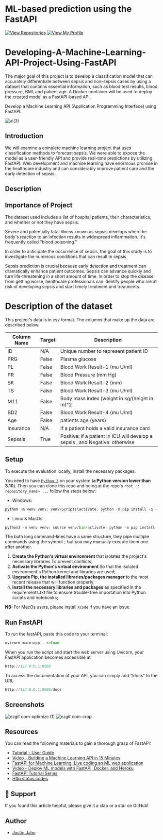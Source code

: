 # ML-based prediction using the FastAPI

[![View Repositories](https://github.com/justinjabo250?tab=repositories)](https://github.com/justinjabo250?tab=repositories)
[![View My Profile](https://www.linkedin.com/in/jabo-justin-2815341a2/)](https://github.com/justinjabo250?tab=repositories)


# Developing-A-Machine-Learning-API-Project-Using-FastAPI
The major goal of this project is to develop a classification model that can accurately differentiate between sepsis and non-sepsis cases by using a dataset that contains essential information, such as blood test results, blood pressure, BMI, and patient age. A Docker container will be used to deploy the created model as a FastAPI-based API.

Develop a Machine Learning API (Application Programming Interface) using FastAPI.

![ai(3)](https://github.com/justinjabo250?tab=repositories)

## Introduction

We will examine a complete machine learning project that uses classification methods to forecast sepsis. We were able to expose the model as a user-friendly API and provide real-time predictions by utilizing FastAPI. Web development and machine learning have enormous promise in the healthcare industry and can considerably improve patient care and the early detection of sepsis.

## Description

## Importance of Project  

The dataset used includes a list of hospital patients, their characteristics, and whether or not they have sepsis.


Severe and potentially fatal illness known as sepsis develops when the body's reaction to an infection results in widespread inflammation. It's frequently called "blood poisoning."


In order to anticipate the occurrence of sepsis, the goal of this study is to investigate the numerous conditions that can result in sepsis.


Sepsis prediction is crucial because early detection and treatment can dramatically enhance patient outcomes. Sepsis can advance quickly and turn life-threatening in a short amount of time. In order to stop the disease from getting worse, healthcare professionals can identify people who are at risk of developing sepsis and start timely treatment and treatments.


# Description of the dataset

This project's data is in csv format. The columns that make up the data are described below.


| Column Name | Target | Description                                                                   |
| ----------- | ------ | ----------------------------------------------------------------------------- |
| ID          | N/A    | Unique number to represent patient ID                                         |
| PRG         | False  | Plasma glucose                                                                |
| PL          | False  | Blood Work Result-1 (mu U/ml)                                                 |
| PR          | False  | Blood Pressure (mm Hg)                                                        |
| SK          | False  | Blood Work Result-2 (mm)                                                      |
| TS          | False  | Blood Work Result-3 (mu U/ml)                                                 |
| M11         | False  | Body mass index (weight in kg/(height in m)^2                                 |
| BD2         | False  | Blood Work Result-4 (mu U/ml)                                                 |
| Age         | False  | patients age (years)                                                          |
| Insurance   | N/A    | If a patient holds a valid insurance card                                     |
| Sepssis     | True   | Positive: if a patient in ICU will develop a sepsis , and Negative: otherwise |

## Setup

To execute the evaluation locally, install the necessary packages.


You need to have [`Python 3`](https://www.python.org/) on your system (**a Python version lower than 3.10**). Then you can clone this repo and being at the repo's `root :: repository_name> ...` follow the steps below:

- Windows:

```python
python -m venv venv; venv\Scripts\activate; python -m pip install -q --upgrade pip; python -m pip install -qr requirements.txt
```

- Linux & MacOs:

```python
python3 -m venv venv; source venv/bin/activate; python -m pip install -q --upgrade pip; python -m pip install -qr requirements.txt
```

The both long command-lines have a same structure, they pipe multiple commands using the symbol `;` but you may manually execute them one after another.

1. **Create the Python's virtual environment** that isolates the project's necessary libraries To prevent conflicts;
2. **Activate the Python's virtual environment** So that the isolated environment's Python kernel and libraries are used;
3. **Upgrade Pip, the installed libraries/packages manager** to the most recent release that will function properly;
4. **Install the necessary libraries and packages** as specified in the requirements.txt file to ensure trouble-free importation into Python scripts and notebooks;

**NB:** For MacOs users, please install `Xcode` if you have an issue.

## Run FastAPI
To run the fastAPI, paste this code to your terminal: 
```python
uvicorn main:app — reload
```

When you run the script and start the web server using Uvicorn, your FastAPI application becomes accessible at
```python
http://127.0.0.1:8000
```
To access the documentation of your API, you can simply add “/docs” to the URL:
```python
http://127.0.0.1:8000/docs
```

## Screenshots
![ezgif com-optimize (1)](https://github.com/justinjabo250?tab=repositories)
![ezgif com-crop](https://github.com/justinjabo250?tab=repositories)

## Resources

You can read the following materials to gain a thorough grasp of FastAPI:


- [Tutorial - User Guide](https://fastapi.tiangolo.com/tutorial/)
- [Video - Building a Machine Learning API in 15 Minutes ](https://youtu.be/C82lT9cWQiA)
- [FastAPI for Machine Learning: Live coding an ML web application](https://www.youtube.com/watch?v=_BZGtifh_gw)
- [Video - Deploy ML models with FastAPI, Docker, and Heroku ](https://www.youtube.com/watch?v=h5wLuVDr0oc)
- [FastAPI Tutorial Series](https://www.youtube.com/watch?v=tKL6wEqbyNs&list=PLShTCj6cbon9gK9AbDSxZbas1F6b6C_Mx)
- [Http status codes](https://github.com/justinjabo250?tab=repositories)

## 👏 Support

If you found this article helpful, please give it a clap or a star on GitHub!

## Author

- [Justin Jabo](https://www.linkedin.com/in/jabo-justin-2815341a2/)

